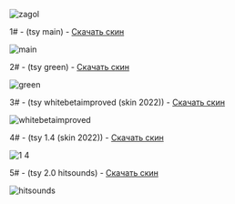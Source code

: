 ![zagol](https://github.com/user-attachments/assets/0a2832f2-a5f1-49db-9f51-2d73480094a0)

1# - (tsy main) - [Скачать скин](https://github.com/HaCkErToP-png/Merami-Skins/releases/download/skin/-.NM.tsyNya.2.0.main.osk)

![main](https://github.com/user-attachments/assets/6870d2a6-3c5a-4b87-9a59-630833ef93d0)

2# - (tsy green) - [Скачать скин](https://github.com/HaCkErToP-png/Merami-Skins/releases/download/skin/-.NM.tsyNya.2.0.green.osk)

![green](https://github.com/user-attachments/assets/1c48aaad-c5f0-42e7-94ae-24c618a6a877)

3# - (tsy whitebetaimproved (skin 2022)) - [Скачать скин](https://github.com/HaCkErToP-png/Merami-Skins/releases/download/skin/whitebetaimproved.osk)

![whitebetaimproved](https://github.com/user-attachments/assets/eda15bcc-80da-4868-972c-43c984d99e55)

4# - (tsy 1.4 (skin 2022)) - [Скачать скин](https://github.com/HaCkErToP-png/Merami-Skins/releases/download/skin/-.NM.tsyNya.1.4.osk)

![1 4](https://github.com/user-attachments/assets/b61087ad-be48-4c89-9eb7-ac255de516aa)

5# - (tsy 2.0 hitsounds) - [Скачать скин](https://github.com/HaCkErToP-png/Merami-Skins/releases/download/skin/-.NM.tsyNya.2.0.hitsounds.osk)

![hitsounds](https://github.com/user-attachments/assets/88b98c39-dacc-48f7-81b0-aa62edd6a910) 

